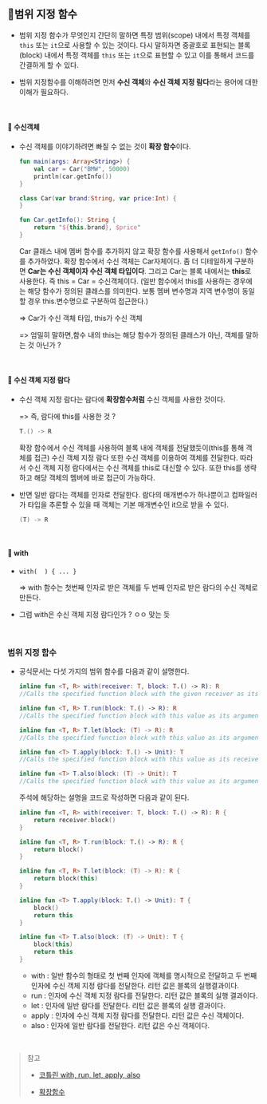 ## 🚩범위 지정 함수

+ 범위 지정 함수가 무엇인지 간단히 말하면 특정 범위(scope) 내에서 특정 객체를 `this` 또는 `it`으로 사용할 수 있는 것이다. 다시 말하자면 중괄호로 표현되는 블록(block) 내에서 특정 객체를 `this` 또는 `it`으로 표현할 수 있고 이를 통해서 코드를 간결하게 할 수 있다. 

+ 범위 지정함수를 이해하려면 먼저 **수신 객체**와 **수신 객체 지정 람다**라는 용어에 대한 이해가 필요하다.

<br>

#### 📌 수신객체

+ 수신 객체를 이야기하려면 빠질 수 없는 것이 **확장 함수**이다. 

  ```kotlin
  fun main(args: Array<String>) {
      val car = Car("BMW", 50000)
      println(car.getInfo())
  }
  
  class Car(var brand:String, var price:Int) {
  }
  
  fun Car.getInfo(): String {
      return "${this.brand}, $price"
  }
  ```

  Car 클래스 내에 멤버 함수를 추가하지 않고 확장 함수를 사용해서 `getInfo()` 함수를 추가하였다. 확장 함수에서 수신 객체는 Car자체이다. 좀 더 디테일하게 구분하면 **Car는 수신 객체이자 수신 객체 타입이다**. 그리고 Car는 블록 내에서는 **this**로 사용한다. 즉 this = Car = 수신객체이다. (일반 함수에서 this를 사용하는 경우에는 해당 함수가 정의된 클래스를 의미한다. 보통 멤버 변수명과 지역 변수명이 동일할 경우 this.변수명으로 구분하여 접근한다.)

  => Car가 수신 객체 타입, this가 수신 객체 

  => 엄밀히 말하면,함수 내의 this는 해당 함수가 정의된 클래스가 아닌, 객체를 말하는 것 아닌가 ?

<br>

#### 📌 수신 객체 지정 람다

+ 수신 객체 지정 람다는 람다에 **확장함수처럼** 수신 객체를 사용한 것이다. 

  => 즉, 람다에 this를 사용한 것 ?

  ```kotlin
  T.() -> R
  ```

  확장 함수에서 수신 객체를 사용하여 블록 내에 객체를 전달했듯이(this를 통해 객체를 접근) 수신 객체 지정 람다 또한 수신 객체를 이용하여 객체를 전달한다. 따라서 수신 객체 지정 람다에서는 수신 객체를 this로 대신할 수 있다. 또한 this를 생략하고 해당 객체의 멤버에 바로 접근이 가능하다. 

+ 반면 일반 람다는 객체를 인자로 전달한다. 람다의 매개변수가 하나뿐이고 컴파일러가 타입을 추론할 수 있을 때 객체는 기본 매개변수인 it으로 받을 수 있다. 

  ```kotlin
  (T) -> R
  ```

<br>

#### 📌 with

+ `with(  ) { ... }`

  => with 함수는 첫번째 인자로 받은 객체를 두 번째 인자로 받은 람다의 수신 객체로 만든다. 

+ 그럼 with은 수신 객체 지정 람다인가 ?   ㅇㅇ 맞는 듯 

<Br>

### 범위 지정 함수

+ 공식문서는 다섯 가지의 범위 함수를 다음과 같이 설명한다.

  ```kotlin
  inline fun <T, R> with(receiver: T, block: T.() -> R): R
  //Calls the specified function block with the given receiver as its receiver and returns its result.
  
  inline fun <T, R> T.run(block: T.() -> R): R
  //Calls the specified function block with this value as its argument and returns its result.
  
  inline fun <T, R> T.let(block: (T) -> R): R
  //Calls the specified function block with this value as its argument and returns its result.
  
  inline fun <T> T.apply(block: T.() -> Unit): T
  //Calls the specified function block with this value as its receiver and returns this value.
  
  inline fun <T> T.also(block: (T) -> Unit): T
  //Calls the specified function block with this value as its argument and returns this value.
  ```

  주석에 해당하는 설명을 코드로 작성하면 다음과 같이 된다.

  ```kotlin
  inline fun <T, R> with(receiver: T, block: T.() -> R): R {
      return receiver.block()
  }
  
  inline fun <T, R> T.run(block: T.() -> R): R {
      return block()
  }
  
  inline fun <T, R> T.let(block: (T) -> R): R {
      return block(this)
  }
  
  inline fun <T> T.apply(block: T.() -> Unit): T {
      block()
      return this
  }
  
  inline fun <T> T.also(block: (T) -> Unit): T {
      block(this)
      return this
  }
  ```

  + with : 일반 함수의 형태로 첫 번째 인자에 객체를 명시적으로 전달하고 두 번째 인자에 수신 객체 지정 람다를 전달한다. 리턴 값은 블록의 실행결과이다. 
  + run : 인자에 수신 객체 지정 람다를 전달한다. 리턴 값은 블록의 실행 결과이다.
  + let : 인자에 일반 람다를 전달한다. 리턴 값은 블록의 실행 결과이다. 
  + apply : 인자에 수신 객체 지정 람다를 전달한다. 리턴 값은 수신 객체이다. 
  + also :  인자에 일반 람다를 전달한다. 리턴 값은 수신 객체이다.

<br>

> 참고 
>
> - [코틀린 with, run, let, apply, also](https://brunch.co.kr/@mystoryg/151)
>
> - [확장함수](https://brunch.co.kr/@mystoryg/18)

